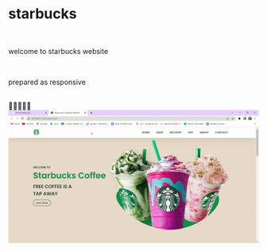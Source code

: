 # starbucks

<br>
<p>welcome to starbucks website</p>
<br>
<p>prepared as responsive</p>
<br>
🧋🧋🧋🧋🧋
<img src="images/starbucks responsive.gif" alt="">
